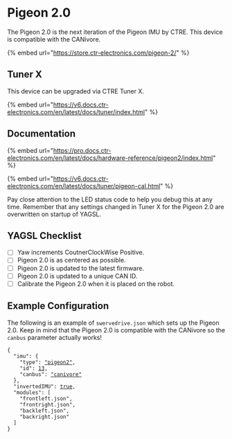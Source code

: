 # Pigeon 2.0

The Pigeon 2.0 is the next iteration of the Pigeon IMU by CTRE. This device is compatible with the CANivore.

{% embed url="https://store.ctr-electronics.com/pigeon-2/" %}

## Tuner X

This device can be upgraded via CTRE Tuner X.

{% embed url="https://v6.docs.ctr-electronics.com/en/latest/docs/tuner/index.html" %}

## Documentation

{% embed url="https://pro.docs.ctr-electronics.com/en/latest/docs/hardware-reference/pigeon2/index.html" %}

{% embed url="https://v6.docs.ctr-electronics.com/en/latest/docs/tuner/pigeon-cal.html" %}

Pay close attention to the LED status code to help you debug this at any time.  Remember that any settings changed in Tuner X for the Pigeon 2.0 are overwritten on startup of YAGSL.

## YAGSL Checklist

* [ ] Yaw increments CoutnerClockWise Positive.
* [ ] Pigeon 2.0 is as centered as possible.
* [ ] Pigeon 2.0 is updated to the latest firmware.
* [ ] Pigeon 2.0 is updated to a unique CAN ID.
* [ ] Calibrate the Pigeon 2.0 when it is placed on the robot.

## Example Configuration

The following is an example of `swervedrive.json` which sets up the Pigeon 2.0. Keep in mind that the Pigeon 2.0 is compatible with the CANivore so the `canbus` parameter actually works!

<pre class="language-json"><code class="lang-json">{
  "imu": {
    "type": <a data-footnote-ref href="#user-content-fn-1">"pigeon2"</a>,
    "id": <a data-footnote-ref href="#user-content-fn-2">13</a>,
    "canbus": <a data-footnote-ref href="#user-content-fn-3">"canivore"</a>
  },
  "invertedIMU": <a data-footnote-ref href="#user-content-fn-4">true</a>,
  "modules": [
    "frontleft.json",
    "frontright.json",
    "backleft.json",
    "backright.json"
  ]
}
</code></pre>



[^1]: Pigeon 2.0 IMU selected

[^2]: The CAN ID of the Pigeon is 13.

[^3]: The Pigeon 2.0 is on a CANivore connected to the roboRIO named "`canivore`".

[^4]: The Pigeon is inverted.
